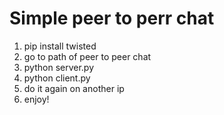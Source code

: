 # Simple peer to perr chat

1. pip install twisted
2. go to path of peer to peer chat
3. python server.py
4. python client.py
5. do it again on another ip
6. enjoy!
